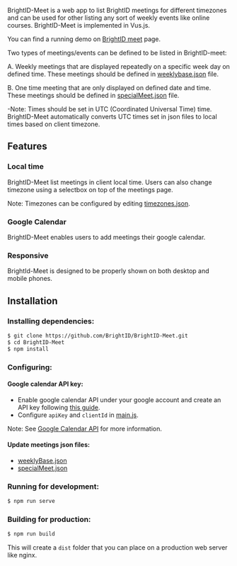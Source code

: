 BrightID-Meet is a web app to list BrightID meetings for different timezones and can be used for other listing any sort of weekly events like online courses.
BrightID-Meet is implemented in Vus.js.

You can find a running demo on [BrightID meet](https://brightid.org/meet) page.

Two types of meetings/events can be defined to be listed in BrightID-meet:

A. Weekly meetings that are displayed repeatedly on a specific week day on defined time. These meetings should be defined in [weeklybase.json](https://github.com/BrightID/BrightID-Meet/blob/main/src/static/weeklybase.json) file.

B. One time meeting that are only displayed on defined date and time. These meetings should be defined in [specialMeet.json](https://github.com/BrightID/BrightID-Meet/blob/main/src/static/specialMeeting.json) file.

-Note: Times should be set in UTC (Coordinated Universal Time) time. BrightID-Meet automatically converts UTC times set in json files to local times based on client timezone.

## Features
### Local time

BrightID-Meet list meetings in client local time. Users can also change timezone using a selectbox on top of the meetings page.

Note: Timezones can be configured by editing [timezones.json](https://github.com/BrightID/BrightID-Meet/blob/main/src/static/timezones.json).

### Google Calendar
BrightID-Meet enables users to add meetings their google calendar.

### Responsive
BrightId-Meet is designed to be properly shown on both desktop and mobile phones.

## Installation

### Installing dependencies:
```bash
$ git clone https://github.com/BrightID/BrightID-Meet.git
$ cd BrightID-Meet
$ npm install
```

### Configuring:
#### Google calendar API key:
- Enable google calendar API under your google account and create an API key following [this guide](https://developers.google.com/calendar/quickstart/js).
- Configure `apiKey` and `clientId` in [main.js](https://github.com/BrightID/BrightID-Meet/blob/main/src/main.js#L8).

Note: See [Google Calendar API]( https://developers.google.com/calendar/overview) for more information.

#### Update meetings json files:

- [weeklyBase.json](https://github.com/BrightID/BrightID-Meet/blob/main/src/static/weeklybase.json)
- [specialMeet.json](https://github.com/BrightID/BrightID-Meet/blob/main/src/static/specialMeeting.json)

### Running for development:
```bash
$ npm run serve
```
### Building for production:
```bash
$ npm run build
```
This will create a `dist` folder that you can place on a production web server like nginx.
